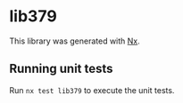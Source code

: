 # lib379

This library was generated with [Nx](https://nx.dev).

## Running unit tests

Run `nx test lib379` to execute the unit tests.
